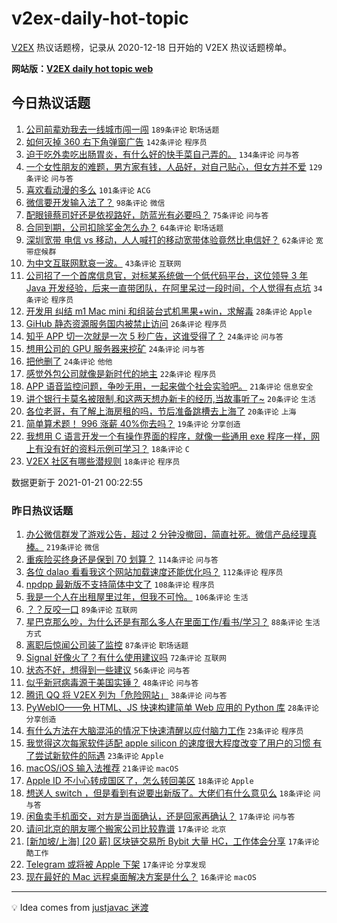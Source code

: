 # v2ex-daily-hot-topic

[V2EX](https://www.v2ex.com/) 热议话题榜，记录从 2020-12-18 日开始的 V2EX 热议话题榜单。

**网站版：[V2EX daily hot topic web](https://realleonardo.github.io/v2ex-daily-hot-topic-web/)**

## 今日热议话题

<!-- TODAY BEGIN -->

1. [公司前辈劝我去一线城市闯一闯](https://www.v2ex.com/t/746509) `189条评论` `职场话题`
1. [如何灭掉 360 右下角弹窗广告](https://www.v2ex.com/t/746538) `142条评论` `程序员`
1. [迫于吃外卖吃出肠胃炎，有什么好的快手菜自己弄的。](https://www.v2ex.com/t/746547) `134条评论` `问与答`
1. [一个女性朋友的难题，男方家有钱，人品好，对自己贴心，但女方并不爱](https://www.v2ex.com/t/746735) `129条评论` `问与答`
1. [喜欢看动漫的多么](https://www.v2ex.com/t/746629) `101条评论` `ACG`
1. [微信要开发输入法了？](https://www.v2ex.com/t/746525) `98条评论` `微信`
1. [配眼镜蔡司好还是依视路好，防蓝光有必要吗？](https://www.v2ex.com/t/746513) `75条评论` `问与答`
1. [合同到期，公司扣除奖金怎么办？](https://www.v2ex.com/t/746601) `64条评论` `职场话题`
1. [深圳宽带 电信 vs 移动，人人喊打的移动宽带体验竟然比电信好？](https://www.v2ex.com/t/746649) `62条评论` `宽带症候群`
1. [为中文互联网默哀一波。](https://www.v2ex.com/t/746647) `43条评论` `互联网`
1. [公司招了一个首席信息官，对标某系统做一个低代码平台，这位领导 3 年 Java 开发经验，后来一直带团队，在阿里呆过一段时间，个人觉得有点坑](https://www.v2ex.com/t/746717) `34条评论` `程序员`
1. [开发用 纠结 m1 Mac mini 和组装台式机黑果+win，求解毒](https://www.v2ex.com/t/746737) `28条评论` `Apple`
1. [GiHub 静态资源服务国内被禁止访问](https://www.v2ex.com/t/746659) `26条评论` `程序员`
1. [知乎 APP 切一次就是一次 5 秒广告，这谁受得了？](https://www.v2ex.com/t/746639) `24条评论` `问与答`
1. [想用公司的 GPU 服务器来挖矿](https://www.v2ex.com/t/746577) `24条评论` `问与答`
1. [把他删了](https://www.v2ex.com/t/746505) `24条评论` `他他`
1. [感觉外包公司就像是新时代的地主](https://www.v2ex.com/t/746612) `22条评论` `程序员`
1. [APP 语音监控问题，争吵无用，一起来做个社会实验吧。](https://www.v2ex.com/t/746707) `21条评论` `信息安全`
1. [讲个银行卡莫名被限制,和这两天想办新卡的经历,当故事听了~](https://www.v2ex.com/t/746789) `20条评论` `生活`
1. [各位老哥，有了解上海房租的吗，节后准备跳槽去上海了](https://www.v2ex.com/t/746762) `20条评论` `上海`
1. [简单算术题！ 996 涨薪 40%你去吗？](https://www.v2ex.com/t/746524) `19条评论` `分享创造`
1. [我想用 C 语言开发一个有操作界面的程序，就像一些通用 exe 程序一样，网上有没有好的资料示例可学习？](https://www.v2ex.com/t/746800) `18条评论` `C`
1. [V2EX 社区有哪些潜规则](https://www.v2ex.com/t/746745) `18条评论` `程序员`

数据更新于 2021-01-21 00:22:55

<!-- TODAY END -->

### 昨日热议话题

<!-- YESTERDAY BEGIN -->

1. [办公微信群发了游戏公告，超过 2 分钟没撤回，简直社死。微信产品经理真棒。](https://www.v2ex.com/t/746231) `219条评论` `微信`
1. [重疾险买终身还是保到 70 划算？](https://www.v2ex.com/t/746164) `114条评论` `问与答`
1. [各位 dalao 看看我这个网站加载速度还能优化吗？](https://www.v2ex.com/t/746175) `112条评论` `程序员`
1. [npdpp 最新版不支持简体中文了](https://www.v2ex.com/t/746252) `108条评论` `程序员`
1. [我是一个人在出租屋里过年，但我不可怜。](https://www.v2ex.com/t/746172) `106条评论` `生活`
1. [？？反咬一口](https://www.v2ex.com/t/746267) `89条评论` `互联网`
1. [星巴克那么吵，为什么还是有那么多人在里面工作/看书/学习？](https://www.v2ex.com/t/746322) `88条评论` `生活方式`
1. [离职后惊闻公司装了监控](https://www.v2ex.com/t/746299) `87条评论` `职场话题`
1. [Signal 好像火了？有什么使用建议吗](https://www.v2ex.com/t/746147) `72条评论` `互联网`
1. [状态不好，想得到一些建议](https://www.v2ex.com/t/746170) `56条评论` `问与答`
1. [似乎新冠病毒源于美国实锤？](https://www.v2ex.com/t/746453) `48条评论` `问与答`
1. [腾讯 QQ 将 V2EX 列为「危险网站」](https://www.v2ex.com/t/746297) `38条评论` `问与答`
1. [PyWebIO——免 HTML、JS 快速构建简单 Web 应用的 Python 库](https://www.v2ex.com/t/746349) `28条评论` `分享创造`
1. [有什么方法在大脑混沌的情况下快速清醒以应付脑力工作](https://www.v2ex.com/t/746447) `23条评论` `程序员`
1. [我觉得这次每家软件适配 apple silicon 的速度很大程度改变了用户的习惯 有了尝试新软件的际遇](https://www.v2ex.com/t/746337) `23条评论` `Apple`
1. [macOS/iOS 输入法推荐](https://www.v2ex.com/t/746294) `21条评论` `macOS`
1. [Apple ID 不小心转成国区了，怎么转回美区](https://www.v2ex.com/t/746451) `18条评论` `Apple`
1. [想送人 switch ，但是看到有说要出新版了。大佬们有什么意见么](https://www.v2ex.com/t/746187) `18条评论` `问与答`
1. [闲鱼卖手机面交，对方是当面确认，还是回家再确认？](https://www.v2ex.com/t/746448) `17条评论` `问与答`
1. [请问北京的朋友哪个搬家公司比较靠谱](https://www.v2ex.com/t/746354) `17条评论` `北京`
1. [[新加坡/上海] [20 薪] 区块链交易所 Bybit 大量 HC，工作体会分享](https://www.v2ex.com/t/746351) `17条评论` `酷工作`
1. [Telegram 或将被 Apple 下架](https://www.v2ex.com/t/746280) `17条评论` `分享发现`
1. [现在最好的 Mac 远程桌面解决方案是什么？](https://www.v2ex.com/t/746238) `16条评论` `macOS`

<!-- YESTERDAY END -->

---

💡 Idea comes from [justjavac 迷渡](https://github.com/justjavac/)
